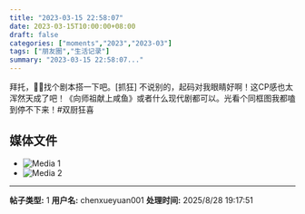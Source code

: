 ```yaml
---
title: "2023-03-15 22:58:07"
date: 2023-03-15T10:00:00+08:00
draft: false
categories: ["moments","2023","2023-03"]
tags: ["朋友圈","生活记录"]
summary: "2023-03-15 22:58:07..."
---
```


拜托，🐒🥩找个剧本搭一下吧。[抓狂] 不说别的，起码对我眼睛好啊！这CP感也太浑然天成了吧！《向师祖献上咸鱼》或者什么现代剧都可以。光看个同框图我都嗑到停不下来！
​
​#双厨狂喜

## 媒体文件

- ![Media 1](/Moments/photos/2023-03-15/202303152258070.jpg)
- ![Media 2](/Moments/photos/2023-03-15/202303152258071.jpg)

---

**帖子类型:** 1
**用户名:** chenxueyuan001
**处理时间:** 2025/8/28 19:17:51